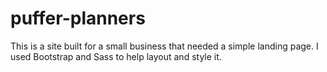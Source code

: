 # puffer-planners

This is a site built for a small business that needed a simple landing page. I used Bootstrap and Sass to help layout and style it.
